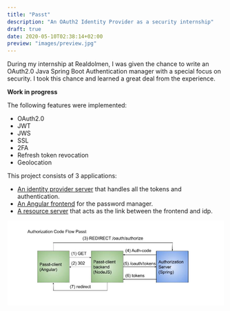```yaml
---
title: "Passt"
description: "An OAuth2 Identity Provider as a security internship"
draft: true
date: 2020-05-10T02:38:14+02:00
preview: "images/preview.jpg"
---
```


During my internship at Realdolmen, I was given the chance to write an OAuth2.0 Java Spring Boot Authentication manager
with a special focus on security. I took this chance and learned a great deal from the experience.

**Work in progress**

The following features were implemented:
- OAuth2.0
- JWT
- JWS
- SSL
- 2FA
- Refresh token revocation
- Geolocation


This project consists of 3 applications:
- [An identity provider server](https://github.com/angelocarly/Passt/tree/master/Passt-idp) that handles all the tokens and authentication.
- [An Angular frontend](https://github.com/angelocarly/Passt/tree/master/Passt-frontend) for the password manager.
- [A resource server](https://github.com/angelocarly/Passt/tree/master/Passt-sp) that acts as the link between the frontend and idp.

![code_flow](images/code_flow.jpg)
